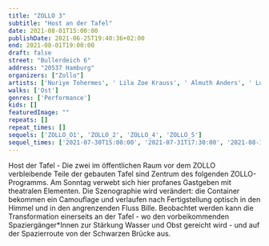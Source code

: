 ```yaml
---
title: "ZOLLO 3"
subtitle: "Host an der Tafel"
date: 2021-08-01T15:00:00
publishDate: 2021-06-25T19:40:36+02:00
end: 2021-08-01T19:00:00
draft: false
street: "Bullerdeich 6"
address: "20537 Hamburg"
organizers: ["Zollo"]
artists: ['Nuriye Tohermes', ' Lila Zoe Krauss', ' Almuth Anders', ' Luka Lenzin', ' Jan Rasehorn', ' Leon Lechner', ' Daniel Möring']
walks: ['Ost']
genres: ['Performance']
kids: []
featuredImage: ""
repeats: []
repeat_times: []
sequels: ['ZOLLO_O1', 'ZOLLO_2', 'ZOLLO_4', 'ZOLLO_5']
sequel_times: ['2021-07-30T15:00:00', '2021-07-31T17:30:00', '2021-08-13T18:00:00', '2021-08-14T15:00:00']
---
```


Host der Tafel - Die zwei im öffentlichen Raum vor dem ZOLLO verbleibende Teile der gebauten Tafel sind Zentrum des folgenden ZOLLO-Programms. Am Sonntag verwebt sich hier profanes Gastgeben mit theatralen Elementen. Die Szenographie wird verändert: die Container bekommen ein Camouflage und verlaufen nach Fertigstellung optisch in den Himmel und in den angrenzenden Fluss Bille. Beobachtet werden kann die Transformation einerseits an der Tafel - wo den vorbeikommenden Spaziergänger\*Innen zur Stärkung Wasser und Obst gereicht wird - und auf der Spazierroute von der Schwarzen Brücke aus.